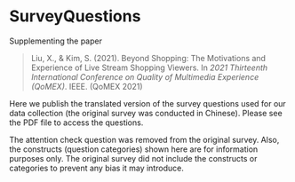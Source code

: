 # SurveyQuestions
Supplementing the paper 
>Liu, X., & Kim, S. (2021). Beyond Shopping: The Motivations and Experience of Live Stream Shopping Viewers. 
>In *2021 Thirteenth International Conference on Quality of Multimedia Experience (QoMEX)*. IEEE. (QoMEX 2021)

Here we publish the translated version of the survey questions used for our data collection (the original survey was conducted in Chinese). Please see the PDF file to access the questions.

The attention check question was removed from the original survey. Also, the constructs (question categories) shown here are for information purposes only. The original survey did not include the constructs or categories to prevent any bias it may introduce. 
